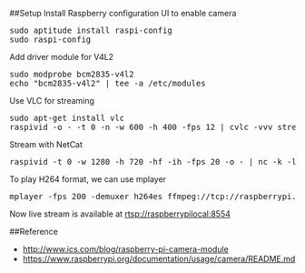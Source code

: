 ##Setup
Install Raspberry configuration UI to enable camera
<pre>
sudo aptitude install raspi-config
sudo raspi-config
</pre>
Add driver module for V4L2
<pre>
sudo modprobe bcm2835-v4l2
echo "bcm2835-v4l2" | tee -a /etc/modules
</pre>
Use VLC for streaming
<pre>
sudo apt-get install vlc
raspivid -o - -t 0 -n -w 600 -h 400 -fps 12 | cvlc -vvv stream:///dev/stdin --sout '#rtp{sdp=rtsp://:8554/}' :demux=h264
</pre>
Stream with NetCat
<pre>
raspivid -t 0 -w 1280 -h 720 -hf -ih -fps 20 -o - | nc -k -l -p 5000
</pre>

To play H264 format, we can use mplayer
<pre>
mplayer -fps 200 -demuxer h264es ffmpeg://tcp://raspberrypi.local:5000
</pre>

Now live stream is available at [rtsp://raspberrypilocal:8554](rtsp://raspberrypi.local:8554/)

##Reference
- http://www.ics.com/blog/raspberry-pi-camera-module
- https://www.raspberrypi.org/documentation/usage/camera/README.md
